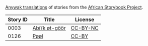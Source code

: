 [Anywak translations](http://my.africanstorybook.org/language/anywak) of stories from the [African Storybook Project](http://my.africanstorybook.org).

Story ID | Title | License
-------- | ----- | -------
0003 | [Abïïk øt-göör](http://africanstorybook.org/stories/abïïk-øt-göör) | [CC-BY-NC](https://creativecommons.org/licenses/by-nc/3.0/)
0126 | [Pøøl](http://africanstorybook.org/stories/pøøl) | [CC-BY](https://creativecommons.org/licenses/by/3.0/)
